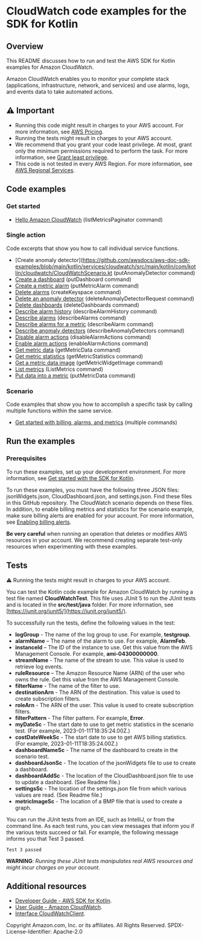 # CloudWatch code examples for the SDK for Kotlin

## Overview
This README discusses how to run and test the AWS SDK for Kotlin examples for Amazon CloudWatch.

Amazon CloudWatch enables you to monitor your complete stack (applications, infrastructure, network, and services) and use alarms, logs, and events data to take automated actions. 

## ⚠️ Important
* Running this code might result in charges to your AWS account. For more information, see [AWS Pricing](https://aws.amazon.com/pricing/).
* Running the tests might result in charges to your AWS account.
* We recommend that you grant your code least privilege. At most, grant only the minimum permissions required to perform the task. For more information, see [Grant least privilege](https://docs.aws.amazon.com/IAM/latest/UserGuide/best-practices.html#grant-least-privilege). 
* This code is not tested in every AWS Region. For more information, see [AWS Regional Services](https://aws.amazon.com/about-aws/global-infrastructure/regional-product-services).

## Code examples

### Get started

- [Hello Amazon CloudWatch](https://github.com/awsdocs/aws-doc-sdk-examples/blob/main/kotlin/services/cloudwatch/src/main/kotlin/com/kotlin/cloudwatch/HelloService.kt) (listMetricsPaginator command)

### Single action

Code excerpts that show you how to call individual service functions.

- [Create anomaly detector](https://github.com/awsdocs/aws-doc-sdk-examples/blob/main/kotlin/services/cloudwatch/src/main/kotlin/com/kotlin/cloudwatch/CloudWatchScenario.kt  (putAnomalyDetector command)
- [Create a dashboard](https://github.com/awsdocs/aws-doc-sdk-examples/blob/main/kotlin/services/cloudwatch/src/main/kotlin/com/kotlin/cloudwatch/CloudWatchScenario.kt)  (putDashboard command)
- [Create a metric alarm](https://github.com/awsdocs/aws-doc-sdk-examples/blob/main/kotlin/services/cloudwatch/src/main/kotlin/com/kotlin/cloudwatch/CloudWatchScenario.kt)  (putMetricAlarm command)
- [Delete alarms](https://github.com/awsdocs/aws-doc-sdk-examples/blob/main/kotlin/services/cloudwatch/src/main/kotlin/com/kotlin/cloudwatch/CloudWatchScenario.kt) (createKeyspace command)
- [Delete an anomaly detector](https://github.com/awsdocs/aws-doc-sdk-examples/blob/main/kotlin/services/cloudwatch/src/main/kotlin/com/kotlin/cloudwatch/CloudWatchScenario.kt)  (deleteAnomalyDetectorRequest command)
- [Delete dashboards](https://github.com/awsdocs/aws-doc-sdk-examples/blob/main/kotlin/services/cloudwatch/src/main/kotlin/com/kotlin/cloudwatch/CloudWatchScenario.kt)  (deleteDashboards command)
- [Describe alarm history](https://github.com/awsdocs/aws-doc-sdk-examples/blob/main/kotlin/services/cloudwatch/src/main/kotlin/com/kotlin/cloudwatch/CloudWatchScenario.kt)  (describeAlarmHistory command)
- [Describe alarms](https://github.com/awsdocs/aws-doc-sdk-examples/blob/main/kotlin/services/cloudwatch/src/main/kotlin/com/example/cloudwatch/CloudWatchScenario.kt)  (describeAlarms command)
- [Describe alarms for a metric](https://github.com/awsdocs/aws-doc-sdk-examples/blob/main/kotlin/services/cloudwatch/src/main/kotlin/com/kotlin/cloudwatch/CloudWatchScenario.kt) (describeAlarm command)
- [Describe anomaly detectors](https://github.com/awsdocs/aws-doc-sdk-examples/blob/main/kotlin/services/cloudwatch/src/main/kotlin/com/kotlin/cloudwatch/CloudWatchScenario.kt)  (describeAnomalyDetectors command)
- [Disable alarm actions](https://github.com/awsdocs/aws-doc-sdk-examples/blob/main/kotlin/services/cloudwatch/src/main/kotlin/com/kotlin/cloudwatch/CloudWatchScenario.kt)  (disableAlarmActions command)
- [Enable alarm actions](https://github.com/awsdocs/aws-doc-sdk-examples/blob/main/kotlin/services/cloudwatch/src/main/kotlin/com/kotlin/cloudwatch/CloudWatchScenario.kt)  (enableAlarmActions command)
- [Get metric data](https://github.com/awsdocs/aws-doc-sdk-examples/blob/main/kotlin/services/cloudwatch/src/main/kotlin/com/kotlin/cloudwatch/CloudWatchScenario.kt)  (getMetricData command)
- [Get metric statistics](https://github.com/awsdocs/aws-doc-sdk-examples/blob/main/kotlin/services/cloudwatch/src/main/kotlin/com/kotlin/cloudwatch/CloudWatchScenario.kt)  (getMetricStatistics command)
- [Get a metric data image](https://github.com/awsdocs/aws-doc-sdk-examples/blob/main/kotlin/services/cloudwatch/src/main/kotlin/com/kotlin/cloudwatch/CloudWatchScenario.kt)  (getMetricWidgetImage command)
- [List metrics](https://github.com/awsdocs/aws-doc-sdk-examples/blob/main/kotlin/services/cloudwatch/src/main/kotlin/com/kotlin/cloudwatch/CloudWatchScenario.kt)  (ListMetrics command)
- [Put data into a metric](https://github.com/awsdocs/aws-doc-sdk-examples/blob/main/kotlin/services/cloudwatch/src/main/kotlin/com/kotlin/cloudwatch/CloudWatchScenario.kt)  (putMetricData command)


### Scenario 

Code examples that show you how to accomplish a specific task by calling multiple functions within the same service.

- [Get started with billing, alarms, and metrics](https://github.com/awsdocs/aws-doc-sdk-examples/blob/main/kotlin/services/cloudwatch/src/main/kotlin/com/kotlin/cloudwatch/CloudWatchScenario.kt)  (multiple commands)

## Run the examples

### Prerequisites

To run these examples, set up your development environment. For more information, 
see [Get started with the SDK for Kotlin](https://docs.aws.amazon.com/sdk-for-kotlin/latest/developer-guide/setup.html). 

To run these examples, you must have the following three JSON files: jsonWidgets.json, CloudDashboard.json, and settings.json. Find these files in this GitHub repository. The CloudWatch scenario depends on these files. In addition, to enable billing metrics and statistics for the scenario example, make sure billing alerts are enabled for your account. For more information, see [Enabling billing alerts](https://docs.aws.amazon.com/AmazonCloudWatch/latest/monitoring/monitor_estimated_charges_with_cloudwatch.html#turning_on_billing_metrics).

  **Be very careful** when running an operation that deletes or modifies AWS resources in your account. We recommend creating separate test-only resources when experimenting with these examples.

 ## Tests
 
 ⚠️ Running the tests might result in charges to your AWS account.

You can test the Kotlin code example for Amazon CloudWatch by running a test file named **CloudWatchTest**. This file uses JUnit 5 to run the JUnit tests and is located in the **src/test/java** folder. For more information, see [https://junit.org/junit5/](https://junit.org/junit5/).

To successfully run the tests, define the following values in the test:

- **logGroup** - The name of the log group to use. For example, **testgroup**.
- **alarmName** – The name of the alarm to use. For example, **AlarmFeb**.
- **instanceId** – The ID of the instance to use. Get this value from the AWS Management Console. For example, **ami-04300000000**.
- **streamName** - The name of the stream to use. This value is used to retrieve log events.
- **ruleResource** – The Amazon Resource Name (ARN) of the user who owns the rule. Get this value from the AWS Management Console.  
-  **filterName**  - The name of the filter to use.
- **destinationArn** - The ARN of the destination. This value is used to create subscription filters.
- **roleArn** - The ARN of the user. This value is used to create subscription filters.
- **filterPattern** - The filter pattern. For example, **Error**.
- **myDateSc** - The start date to use to get metric statistics in the scenario test. (For example, 2023-01-11T18:35:24.00Z.) 
- **costDateWeekSc** - The start date to use to get AWS billing statistics. (For example, 2023-01-11T18:35:24.00Z.) 
- **dashboardNameSc** - The name of the dashboard to create in the scenario test. 
- **dashboardJsonSc** - The location of the jsonWidgets file to use to create a dashboard. 
- **dashboardAddSc** - The location of the CloudDashboard.json file to use to update a dashboard. (See Readme file.) 
- **settingsSc** - The location of the settings.json file from which various values are read. (See Readme file.) 
- **metricImageSc** - The location of a BMP file that is used to create a graph.  

You can run the JUnit tests from an IDE, such as IntelliJ, or from the command line. As each test runs, you can view messages that inform you if the various tests succeed or fail. For example, the following message informs you that Test 3 passed.

	Test 3 passed

**WARNING**: _Running these JUnit tests manipulates real AWS resources and might incur charges on your account._

## Additional resources
* [Developer Guide - AWS SDK for Kotlin](https://docs.aws.amazon.com/sdk-for-kotlin/latest/developer-guide/setup.html).
* [User Guide - Amazon CloudWatch](https://docs.aws.amazon.com/AmazonCloudWatch/latest/monitoring/WhatIsCloudWatch.html).
* [Interface CloudWatchClient](https://sdk.amazonaws.com/kotlin/api/latest/cloudwatch/aws.sdk.kotlin.services.cloudwatch/index.html).

Copyright Amazon.com, Inc. or its affiliates. All Rights Reserved. SPDX-License-Identifier: Apache-2.0
